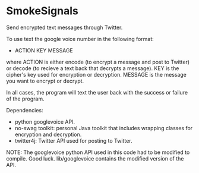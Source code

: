 SmokeSignals
============

Send encrypted text messages through Twitter.

To use text the google voice number in the following format:
 - ACTION KEY MESSAGE

where ACTION is either encode (to encrypt a message and post to Twitter) or decode (to recieve a text back that decrypts a message). KEY is the cipher's key used for encryption or decryption. MESSAGE is the message you want to encrypt or decrypt.

In all cases, the program will text the user back with the success or failure of the program.

Dependencies:
  - python googlevoice API.
  - no-swag toolkit: personal Java toolkit that includes wrapping classes for encryption and decryption.
  - twitter4j: Twitter API used for posting to Twitter.

NOTE: The googlevoice python API used in this code had to be modified to compile. Good luck. lib/googlevoice contains the modified version of the API.
